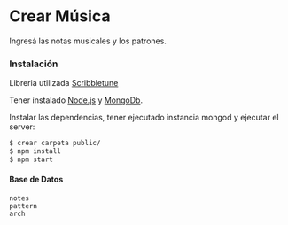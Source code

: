 # Crear Música

Ingresá las notas musicales y los patrones.

### Instalación

Libreria utilizada [Scribbletune](https://scribbletune.com/)

Tener instalado [Node.js](https://nodejs.org/) y [MongoDb](https://www.google.com).

Instalar las dependencias, tener ejecutado instancia mongod y ejecutar el server:

```sh
$ crear carpeta public/
$ npm install
$ npm start
```

#### Base de Datos

```
notes
pattern
arch
```